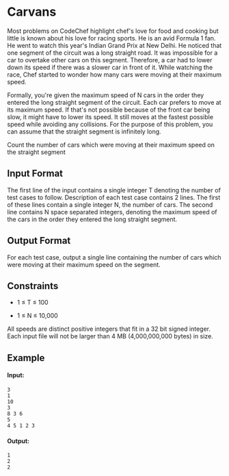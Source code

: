 <h1>Carvans</h1>

<p>
Most problems on CodeChef highlight chef's love for food and cooking but little is known about his love for racing sports. He is an avid Formula 1 fan. He went to watch this year's Indian Grand Prix at New Delhi. He noticed that one segment of the circuit was a long straight road. It was impossible for a car to overtake other cars on this segment. Therefore, a car had to lower down its speed if there was a slower car in front of it. While watching the race, Chef started to wonder how many cars were moving at their maximum speed.

Formally, you're given the maximum speed of N cars in the order they entered the long straight segment of the circuit. Each car prefers to move at its maximum speed. If that's not possible because of the front car being slow, it might have to lower its speed. It still moves at the fastest possible speed while avoiding any collisions. For the purpose of this problem, you can assume that the straight segment is infinitely long.

Count the number of cars which were moving at their maximum speed on the straight segment

</p>

<h2>Input Format</h2>
<p>
The first line of the input contains a single integer T denoting the number of test cases to follow. Description of each test case contains 2 lines. The first of these lines contain a single integer N, the number of cars. The second line contains N space separated integers, denoting the maximum speed of the cars in the order they entered the long straight segment.
</p>

<h2>Output Format</h2>
<p>
For each test case, output a single line containing the number of cars which were moving at their maximum speed on the segment.
</p>

<h2>Constraints</h2>

- 1 ≤ T ≤ 100

- 1 ≤ N ≤ 10,000

All speeds are distinct positive integers that fit in a 32 bit signed integer.
Each input file will not be larger than 4 MB (4,000,000,000 bytes) in size.

<h2>Example</h2>

#### Input:

```
3
1
10
3
8 3 6
5
4 5 1 2 3

```

#### Output:

```
1
2
2

```
